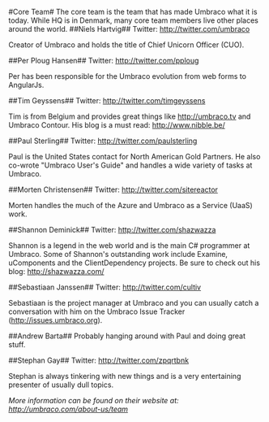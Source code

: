 #Core Team#
The core team is the team that has made Umbraco what it is today.  While HQ is in Denmark, many core team members live other places around the world.
##Niels Hartvig##
Twitter: http://twitter.com/umbraco

Creator of Umbraco and holds the title of Chief Unicorn Officer (CUO).

##Per Ploug Hansen##
Twitter: http://twitter.com/pploug

Per has been responsible for the Umbraco evolution from web forms to AngularJs.

##Tim Geyssens##
Twitter: http://twitter.com/timgeyssens

Tim is from Belgium and provides great things like http://umbraco.tv and Umbraco Contour.  His blog is a must read: http://www.nibble.be/

##Paul Sterling##
Twitter: http://twitter.com/paulsterling

Paul is the United States contact for North American Gold Partners.  He also co-wrote "Umbraco User's Guide" and handles a wide variety of tasks at Umbraco.

##Morten Christensen##
Twitter: http://twitter.com/sitereactor

Morten handles the much of the Azure and Umbraco as a Service (UaaS) work.

##Shannon Deminick##
Twitter: http://twitter.com/shazwazza

Shannon is a legend in the web world and is the main C# programmer at Umbraco.  Some of Shannon's outstanding work include Examine, uComponents and the ClientDependency projects.  Be sure to check out his blog: http://shazwazza.com/

##Sebastiaan Janssen##
Twitter: http://twitter.com/cultiv

Sebastiaan is the project manager at Umbraco and you can usually catch a conversation with him on the Umbraco Issue Tracker (http://issues.umbraco.org).

##Andrew Barta##
Probably hanging around with Paul and doing great stuff.

##Stephan Gay##
Twitter: http://twitter.com/zpqrtbnk 

Stephan is always tinkering with new things and is a very entertaining presenter of usually dull topics.

*More information can be found on their website at: http://umbraco.com/about-us/team*
